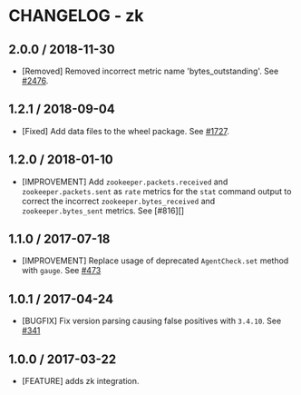 # CHANGELOG - zk

## 2.0.0 / 2018-11-30

* [Removed] Removed incorrect metric name 'bytes_outstanding'. See [#2476](https://github.com/DataDog/integrations-core/pull/2476).

## 1.2.1 / 2018-09-04

* [Fixed] Add data files to the wheel package. See [#1727](https://github.com/DataDog/integrations-core/pull/1727).

## 1.2.0 / 2018-01-10

* [IMPROVEMENT] Add `zookeeper.packets.received` and `zookeeper.packets.sent` as `rate` metrics
  for the `stat` command output to correct the incorrect `zookeeper.bytes_received` and
  `zookeeper.bytes_sent` metrics. See [#816][]

## 1.1.0 / 2017-07-18

* [IMPROVEMENT] Replace usage of deprecated `AgentCheck.set` method with `gauge`. See [#473][]

## 1.0.1 / 2017-04-24

* [BUGFIX] Fix version parsing causing false positives with `3.4.10`. See [#341][]

## 1.0.0 / 2017-03-22

* [FEATURE] adds zk integration.

<!--- The following link definition list is generated by PimpMyChangelog --->
[#341]: https://github.com/DataDog/integrations-core/issues/341
[#473]: https://github.com/DataDog/integrations-core/issues/473
